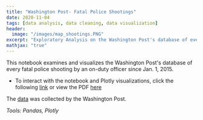 ```yaml
---
title: "Washington Post- Fatal Police Shootings"
date: 2020-11-04
tags: [data analysis, data cleaning, data visualization]
header:
  image: "/images/map_shootings.PNG" 
excerpt: "Exploratory Analysis on the Washington Post's database of every fatal police shooting by an on-duty officer since Jan. 1, 2015. _Tools: Pandas, Plotly_"
mathjax: "true"
---
```

This notebook examines and visualizes the Washington Post's database of every fatal police shooting by an on-duty officer since Jan. 1, 2015.
 
- To interact with the notebook and Plotly visualizations, click the following [link](https://nbviewer.jupyter.org/github/mdreck/mdreck.github.io/blob/master/police_shootings/wp_police_shootings.ipynb#) or view the PDF [here](https://github.com/mdreck/mdreck.github.io/blob/master/police_shootings/wp_police_shootings.pdf)

The [data](https://github.com/washingtonpost/data-police-shootings/blob/master/fatal-police-shootings-data.csv) was collected by the Washington Post.

_Tools: Pandas, Plotly_
